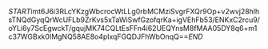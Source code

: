 $START$imt6J6i3RLcYKzgWbcrocWtLLg0rbMCMziSvgrFXQr9Op+v2wvj28hlhsTNQdGyqQrWcUFLb9ZrKvs5xTaWiSwfGzofqrKa+igVEhFb53/ENKxC2rcu9/oYLi6y7ScEgwckT/gqujMK74CQLtEsFFn4i62UEQYnsM8fMAA05DY8q6+m1c37WGBxk0IMgNQ58AE8o4plxqFGQDJFhWbOnqQ==$END$